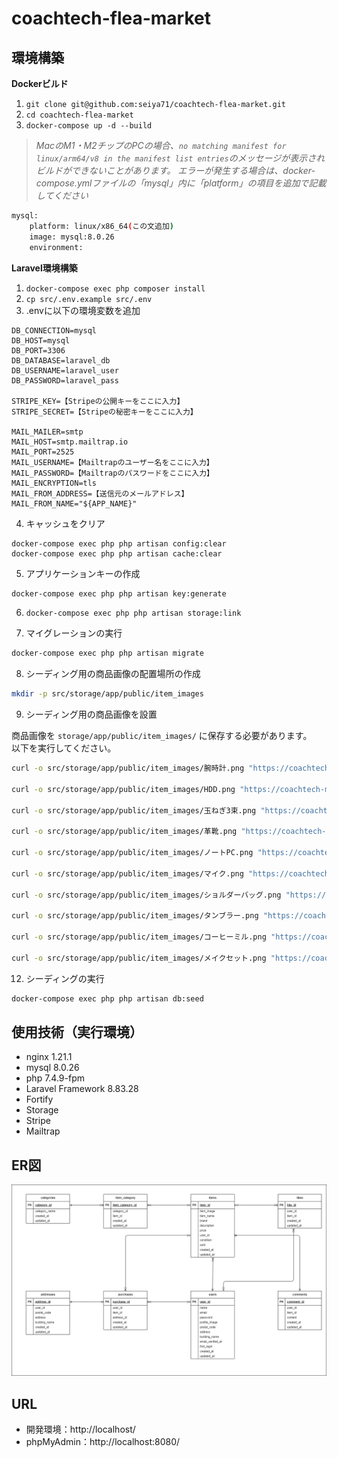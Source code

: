 # coachtech-flea-market
## 環境構築
**Dockerビルド**
1. `git clone git@github.com:seiya71/coachtech-flea-market.git`
2. `cd coachtech-flea-market`
3. `docker-compose up -d --build`
> *MacのM1・M2チップのPCの場合、`no matching manifest for linux/arm64/v8 in the manifest list entries`のメッセージが表示されビルドができないことがあります。
エラーが発生する場合は、docker-compose.ymlファイルの「mysql」内に「platform」の項目を追加で記載してください*
``` bash
mysql:
    platform: linux/x86_64(この文追加)
    image: mysql:8.0.26
    environment:
```

**Laravel環境構築**
1. `docker-compose exec php composer install`
2. `cp src/.env.example src/.env`
3. .envに以下の環境変数を追加
``` text
DB_CONNECTION=mysql
DB_HOST=mysql
DB_PORT=3306
DB_DATABASE=laravel_db
DB_USERNAME=laravel_user
DB_PASSWORD=laravel_pass

STRIPE_KEY=【Stripeの公開キーをここに入力】
STRIPE_SECRET=【Stripeの秘密キーをここに入力】

MAIL_MAILER=smtp
MAIL_HOST=smtp.mailtrap.io
MAIL_PORT=2525
MAIL_USERNAME=【Mailtrapのユーザー名をここに入力】
MAIL_PASSWORD=【Mailtrapのパスワードをここに入力】
MAIL_ENCRYPTION=tls
MAIL_FROM_ADDRESS=【送信元のメールアドレス】
MAIL_FROM_NAME="${APP_NAME}"
```
4. キャッシュをクリア
```
docker-compose exec php php artisan config:clear
docker-compose exec php php artisan cache:clear
```
5. アプリケーションキーの作成
``` bash
docker-compose exec php php artisan key:generate
```
6. `docker-compose exec php php artisan storage:link`

7. マイグレーションの実行
``` bash
docker-compose exec php php artisan migrate
```
8. シーディング用の商品画像の配置場所の作成
``` bash
mkdir -p src/storage/app/public/item_images
```
9. シーディング用の商品画像を設置

商品画像を `storage/app/public/item_images/` に保存する必要があります。  
以下を実行してください。
``` bash
curl -o src/storage/app/public/item_images/腕時計.png "https://coachtech-matter.s3.ap-northeast-1.amazonaws.com/image/Armani+Mens+Clock.jpg"

curl -o src/storage/app/public/item_images/HDD.png "https://coachtech-matter.s3.ap-northeast-1.amazonaws.com/image/HDD+Hard+Disk.jpg"

curl -o src/storage/app/public/item_images/玉ねぎ3束.png "https://coachtech-matter.s3.ap-northeast-1.amazonaws.com/image/iLoveIMG+d.jpg"

curl -o src/storage/app/public/item_images/革靴.png "https://coachtech-matter.s3.ap-northeast-1.amazonaws.com/image/Leather+Shoes+Product+Photo.jpg"

curl -o src/storage/app/public/item_images/ノートPC.png "https://coachtech-matter.s3.ap-northeast-1.amazonaws.com/image/Living+Room+Laptop.jpg"

curl -o src/storage/app/public/item_images/マイク.png "https://coachtech-matter.s3.ap-northeast-1.amazonaws.com/image/Music+Mic+4632231.jpg"

curl -o src/storage/app/public/item_images/ショルダーバッグ.png "https://coachtech-matter.s3.ap-northeast-1.amazonaws.com/image/Purse+fashion+pocket.jpg"

curl -o src/storage/app/public/item_images/タンブラー.png "https://coachtech-matter.s3.ap-northeast-1.amazonaws.com/image/Tumbler+souvenir.jpg"

curl -o src/storage/app/public/item_images/コーヒーミル.png "https://coachtech-matter.s3.ap-northeast-1.amazonaws.com/image/Waitress+with+Coffee+Grinder.jpg"

curl -o src/storage/app/public/item_images/メイクセット.png "https://coachtech-matter.s3.ap-northeast-1.amazonaws.com/image/%E5%A4%96%E5%87%BA%E3%83%A1%E3%82%A4%E3%82%AF%E3%82%A2%E3%83%83%E3%83%95%E3%82%9A%E3%82%BB%E3%83%83%E3%83%88.jpg"
```
12. シーディングの実行
``` bash
docker-compose exec php php artisan db:seed
```
## 使用技術（実行環境）
* nginx 1.21.1
* mysql 8.0.26
* php 7.4.9-fpm
* Laravel Framework 8.83.28
* Fortify
* Storage
* Stripe
* Mailtrap
## ER図
![/ER](/ER.drawio.png)
## URL
- 開発環境：http://localhost/
- phpMyAdmin：http://localhost:8080/